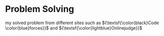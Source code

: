 # Problem Solving 
my solved problem from different sites such as ${\textsf{\color{black}Code \color{blue}forces}}$ and ${\textsf{\color{lightblue}Onlinejudge}}$  
